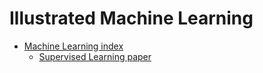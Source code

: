 # Illustrated Machine Learning

* [Machine Learning index](./ml-index.md)
  * [Supervised Learning paper](https://excalidraw.com/#room=98cce90a099c18945878,s9kS_I4p5vThOZmqzCKNkA)